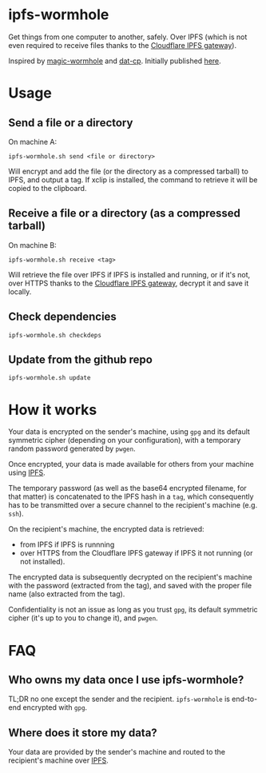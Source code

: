 # ipfs-wormhole

Get things from one computer to another, safely. Over IPFS (which is not even
required to receive files thanks to the [Cloudflare IPFS
gateway](https://cloudflare-ipfs.com)).

Inspired by [magic-wormhole](https://github.com/warner/magic-wormhole) and
[dat-cp](https://github.com/tom-james-watson/dat-cp). Initially published
[here](https://www.reddit.com/r/ipfs/comments/9yyqi1/dat_dcpstyle_functionality_for_encrypted_assets/?utm_source=reddit-android).

# Usage

## Send a file or a directory

On machine A:

`ipfs-wormhole.sh send <file or directory>`

Will encrypt and add the file (or the directory as a compressed tarball) to
IPFS, and output a tag. If xclip is installed, the command to retrieve it will
be copied to the clipboard.

## Receive a file or a directory (as a compressed tarball)

On machine B:

`ipfs-wormhole.sh receive <tag>`

Will retrieve the file over IPFS if IPFS is installed and running, or if it's
not, over HTTPS thanks to the [Cloudflare IPFS
gateway](https://cloudflare-ipfs.com), decrypt it and save it locally.

## Check dependencies

`ipfs-wormhole.sh checkdeps`

## Update from the github repo

`ipfs-wormhole.sh update`

# How it works

Your data is encrypted on the sender's machine, using `gpg` and its default
symmetric cipher (depending on your configuration), with a temporary random
password generated by `pwgen`.

Once encrypted, your data is made available for others from your machine using
[IPFS](https://ipfs.io).

The temporary password (as well as the base64 encrypted filename, for that
matter) is concatenated to the IPFS hash in a `tag`, which consequently has to
be transmitted over a secure channel to the recipient's machine (e.g. `ssh`).

On the recipient's machine, the encrypted data is retrieved:

- from IPFS if IPFS is runnning
- over HTTPS from the Cloudflare IPFS gateway if IPFS it not running (or not
  installed).

The encrypted data is subsequently decrypted on the recipient's machine with the
password (extracted from the tag), and saved with the proper file name (also
extracted from the tag).

Confidentiality is not an issue as long as you trust `gpg`, its default
symmetric cipher (it's up to you to change it), and `pwgen`.

# FAQ

## Who owns my data once I use ipfs-wormhole?

TL;DR no one except the sender and the recipient. `ipfs-wormhole` is end-to-end
encrypted with `gpg`.

## Where does it store my data?

Your data are provided by the sender's machine and routed to the recipient's
machine over [IPFS](https://ipfs.io).
